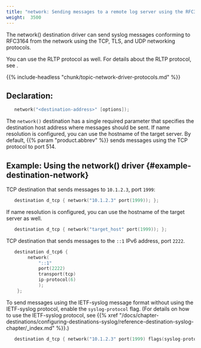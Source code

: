 ```yaml
---
title: "network: Sending messages to a remote log server using the RFC3164 protocol (network() driver)"
weight:  3500
---
```

<!-- DISCLAIMER: This file is based on the syslog-ng Open Source Edition documentation https://github.com/balabit/syslog-ng-ose-guides/commit/2f4a52ee61d1ea9ad27cb4f3168b95408fddfdf2 and is used under the terms of The syslog-ng Open Source Edition Documentation License. The file has been modified by Axoflow. -->

The network() destination driver can send syslog messages conforming to RFC3164 from the network using the TCP, TLS, and UDP networking protocols.

You can use the RLTP protocol as well. For details about the RLTP protocol, see <span></span>.

{{% include-headless "chunk/topic-network-driver-protocols.md" %}}


## Declaration:

```c
   network("<destination-address>" [options]);
```

The `network()` destination has a single required parameter that specifies the destination host address where messages should be sent. If name resolution is configured, you can use the hostname of the target server. By default, {{% param "product.abbrev" %}} sends messages using the TCP protocol to port 514.


## Example: Using the network() driver {#example-destination-network}

TCP destination that sends messages to `10.1.2.3`, port `1999`:

```c
   destination d_tcp { network("10.1.2.3" port(1999)); };
```

If name resolution is configured, you can use the hostname of the target server as well.

```c
   destination d_tcp { network("target_host" port(1999)); };
```

TCP destination that sends messages to the `::1` IPv6 address, port `2222`.

```c
   destination d_tcp6 {
        network(
            "::1"
            port(2222)
            transport(tcp)
            ip-protocol(6)
            );
    };
```

To send messages using the IETF-syslog message format without using the IETF-syslog protocol, enable the `syslog-protocol` flag. (For details on how to use the IETF-syslog protocol, see {{% xref "/docs/chapter-destinations/configuring-destinations-syslog/reference-destination-syslog-chapter/_index.md" %}}.)

```c
   destination d_tcp { network("10.1.2.3" port(1999) flags(syslog-protocol) ); };
```


